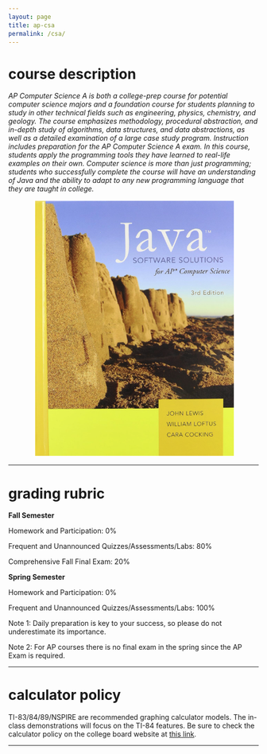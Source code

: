```yaml
---
layout: page
title: ap-csa
permalink: /csa/
---
```


# course description

<i>AP Computer Science A is both a college-prep course for potential computer science majors and a foundation course for students planning to study in other technical fields such as engineering, physics, chemistry, and geology. The course emphasizes methodology, procedural abstraction, and in-depth study of algorithms, data structures, and data abstractions, as well as a detailed examination of a large case study program. Instruction includes preparation for the AP Computer Science A exam. In this course, students apply the programming tools they have learned to real-life examples on their own. Computer science is more than just programming; students who successfully complete the course will have an understanding of Java and the ability to adapt to any new programming language that they are taught in college. </i>

<p align="center"> <img src="/d-img/lewis.png"></p>

---

# grading rubric

<b>Fall Semester</b>

Homework and Participation: 0%

Frequent and Unannounced Quizzes/Assessments/Labs: 80%

Comprehensive Fall Final Exam: 20%



<b>Spring Semester</b>

Homework and Participation: 0%

Frequent and Unannounced Quizzes/Assessments/Labs: 100%

Note 1:   Daily preparation is key to your success, so please do not underestimate its importance. 

Note 2:  For AP courses there is no final exam in the spring since the AP Exam is required.

---

# calculator policy

TI-83/84/89/NSPIRE are recommended graphing calculator models. The in-class demonstrations will focus on the TI-84 features. Be sure to check the calculator policy on the college board website at <a href="https://apstudents.collegeboard.org/exam-policies-guidelines/calculator-policies" target="_blank">this link</a>.

---

<!--  <iframe width="100%" height="2000" style="border: none;" src="https://allreals.github.io/d-ca-html/bc.html"></iframe> -->
